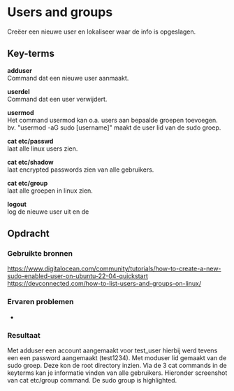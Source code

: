 # Users and groups

Creëer een nieuwe user en lokaliseer waar de info is opgeslagen.

## Key-terms
**adduser**  
Command dat een nieuwe user aanmaakt.

**userdel**  
Command dat een user verwijdert.

**usermod**  
Het command usermod kan o.a. users aan bepaalde groepen toevoegen.
bv. "usermod -aG sudo [username]" maakt de user lid van de sudo groep.

**cat etc/passwd**  
laat alle linux users zien.

**cat etc/shadow**  
laat encrypted passwords zien van alle gebruikers.

**cat etc/group**  
laat alle groepen in linux zien.

**logout**  
log de nieuwe user uit en de 

## Opdracht
### Gebruikte bronnen
https://www.digitalocean.com/community/tutorials/how-to-create-a-new-sudo-enabled-user-on-ubuntu-22-04-quickstart  
https://devconnected.com/how-to-list-users-and-groups-on-linux/

### Ervaren problemen
-

### Resultaat
Met adduser een account aangemaakt voor test_user hierbij werd tevens een een password aangemaakt (test1234). Met moduser lid gemaakt van de sudo groep. Deze kon de root directory inzien. Via de 3 cat commands in de keyterms kan je informatie vinden van alle gebruikers. Hieronder screenshot van cat etc/group command. De sudo group is highlighted. 
